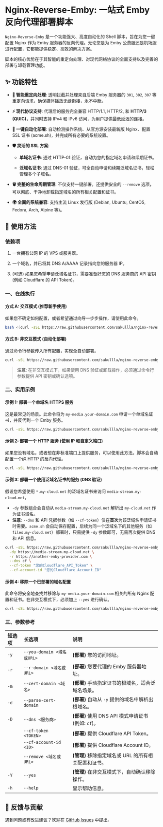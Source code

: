 # Nginx-Reverse-Emby: 一站式 Emby 反向代理部署脚本

`Nginx-Reverse-Emby` 是一个功能强大、高度自动化的 Shell 脚本，旨在为您一键配置 Nginx 作为 Emby 服务器的反向代理。无论您是为 Emby 公费服还是机场服进行配置，它都能提供稳定、高效的解决方案。

脚本的核心优势在于其智能的重定向处理、对现代网络协议的全面支持以及完善的部署与卸载管理功能。

## ✨ 功能特性

* **🔄 智能重定向处理**: 透明拦截并处理来自后端 Emby 服务器的 `301`, `302`, `307` 等重定向请求，确保媒体播放无缝衔接，永不中断。

* **⚡️ 现代协议支持**: 代理后的服务完全兼容 HTTP/1.1, HTTP/2, 和 **HTTP/3 (QUIC)**，并同时支持 IPv4 和 IPv6 访问，为用户提供最低延迟的连接。

* **🚀 一键自动化部署**: 自动检测操作系统、从官方源安装最新版 Nginx、配置 SSL 证书 (acme.sh)，并完成所有必要的系统设置。

* **🛡️ 灵活的 SSL 方案**:

  * **单域名证书**: 通过 HTTP-01 验证，自动为您的指定域名申请和续期证书。

  * **泛域名证书**: 通过 DNS-01 验证，可全自动申请和续期泛域名证书，轻松管理多个子域名。

* **🗑️ 完整的生命周期管理**: 不仅支持一键部署，还提供安全的 `--remove` 选项，可以彻底、干净地卸载指定域名的所有相关配置和证书。

* **🌍 全面的系统兼容**: 支持主流 Linux 发行版 (Debian, Ubuntu, CentOS, Fedora, Arch, Alpine 等)。

## 🚀 使用方法

### 依赖项

1. 一台拥有公网 IP 的 VPS 或服务器。

2. 一个域名，并已将其 DNS A/AAAA 记录指向您的服务器 IP。

3. (可选) 如果您希望申请泛域名证书，需要准备好您的 DNS 服务商的 API 密钥 (例如 Cloudflare 的 API Token)。

### 一、在线执行

#### 方式 A: 交互模式 (推荐新手使用)

如果您不确定如何配置，或者希望通过向导一步步操作，请使用此命令。

```bash
bash <(curl -sSL https://raw.githubusercontent.com/sakullla/nginx-reverse-emby/main/deploy.sh)
```

#### 方式 B: 非交互模式 (自动化部署)

通过命令行参数传入所有配置，实现全自动部署。

```bash
curl -sSL https://raw.githubusercontent.com/sakullla/nginx-reverse-emby/main/deploy.sh | bash -s -- [选项]
```

> **注意**: 在非交互模式下，如果使用 DNS 验证或卸载操作，必须通过命令行参数提供 API 密钥或确认选项。

### 二、实用示例

#### 示例 1: 部署一个单域名 HTTPS 服务

这是最常见的场景。此命令将为 `my-media.your-domain.com` 申请一个单域名证书，并反代到一个 Emby 服务。

```bash
curl -sSL https://raw.githubusercontent.com/sakullla/nginx-reverse-emby/main/deploy.sh | bash -s -- -y https://my-media.your-domain.com -r https://shared-emby.server.com
```

#### 示例 2: 部署一个 HTTP 服务 (使用 IP 和自定义端口)

如果您没有域名，或者想在非标准端口上提供服务，可以使用此方法。脚本会自动配置一个纯 HTTP 的反向代理。

```bash
curl -sSL https://raw.githubusercontent.com/sakullla/nginx-reverse-emby/main/deploy.sh | bash -s -- -y http://123.45.67.89:8080 -r https://shared-emby.server.com
```

#### 示例 3: 部署一个使用泛域名证书的服务 (DNS 验证)

假设您希望使用 `*.my-cloud.net` 的泛域名证书来访问 `media-stream.my-cloud.net`。

* `-dy` 参数组合会自动从 `media-stream.my-cloud.net` 解析出 `my-cloud.net` 作为证书域名。
* **注意**: `--dns` 和 API 凭据参数（如 `--cf-token`）仅在**首次**为该泛域名申请证书时需要。`acme.sh` 会自动保存配置，后续为同一个泛域名下的其他服务（如 `files.my-cloud.net`）部署时，只需提供 `-dy` 参数即可，无需再次提供 DNS 和 API 信息。

```bash
curl -sSL https://raw.githubusercontent.com/sakullla/nginx-reverse-emby/main/deploy.sh | bash -s -- \
  -dy https://media-stream.my-cloud.net \
  -r https://another-emby-provider.com \
  --dns cf \
  --cf-token "您的Cloudflare_API_Token" \
  --cf-account-id "您的Cloudflare_Account_ID"
```

#### 示例 4: 移除一个已部署的域名配置

此命令将安全地查找并移除与 `my-media.your-domain.com` 相关的所有 Nginx 配置和证书。在非交互模式下，必须加上 `--yes` 进行确认。

```bash
curl -sSL https://raw.githubusercontent.com/sakullla/nginx-reverse-emby/main/deploy.sh | bash -s -- --remove https://my-media.your-domain.com --yes
```

### 三、参数参考

| 短选项 | 长选项 | 说明 |
| :--- | :--- | :--- |
| `-y` | `--you-domain <域名或URL>` | **(部署)** 您的访问地址。 |
| `-r` | `--r-domain <域名或URL>` | **(部署)** 您要代理的 Emby 服务器地址。 |
| `-m` | `--cert-domain <域名>` | **(部署)** 手动指定证书的根域名，适合泛域名场景。 |
| `-d` | `--parse-cert-domain` | **(部署)** 自动从 `-y` 提供的域名中解析出根域名。 |
| `-D` | `--dns <服务商>` | **(部署)** 使用 DNS API 模式申请证书 (例如: `cf`)。 |
|      | `--cf-token <TOKEN>` | **(部署)** 提供 Cloudflare API Token。 |
|      | `--cf-account-id <ID>` | **(部署)** 提供 Cloudflare Account ID。 |
|      | `--remove <域名或URL>` | **(管理)** 移除指定域名或 URL 的所有相关配置和证书。 |
| `-Y` | `--yes` | **(管理)** 在非交互模式下，自动确认移除操作。 |
| `-h` | `--help` | 显示帮助信息。 |

## 💬 反馈与贡献

遇到问题或有改进建议？欢迎在 [GitHub Issues](https://github.com/sakullla/nginx-reverse-emby/issues) 中提出。
